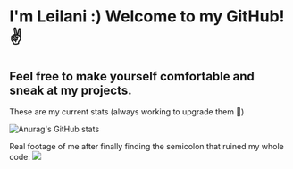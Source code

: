 # I'm Leilani :) Welcome to my GitHub! ✌️
## Feel free to make yourself comfortable and sneak at my projects. 

These are my current stats (always working to upgrade them 💪)

![Anurag's GitHub stats](https://github-readme-stats.vercel.app/api?username=leilanta&show_icons=true&theme=radical)

Real footage of me after finally finding the semicolon that ruined my whole code:
<img src="https://media.giphy.com/media/QXwtfadqo7wbfmT46H/giphy.gif"/> 


